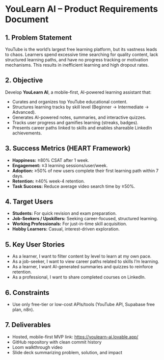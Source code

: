 # YouLearn AI – Product Requirements Document

## 1. Problem Statement
YouTube is the world’s largest free learning platform, but its vastness leads to chaos. Learners spend excessive time searching for quality content, lack structured learning paths, and have no progress tracking or motivation mechanisms. This results in inefficient learning and high dropout rates.

## 2. Objective
Develop **YouLearn AI**, a mobile-first, AI-powered learning assistant that:
- Curates and organizes top YouTube educational content.
- Structures learning tracks by skill level (Beginner → Intermediate → Advanced).
- Generates AI-powered notes, summaries, and interactive quizzes.
- Tracks user progress and gamifies learning (streaks, badges).
- Presents career paths linked to skills and enables shareable LinkedIn achievements.

## 3. Success Metrics (HEART Framework)
- **Happiness:** ≥80% CSAT after 1 week.
- **Engagement:** ≥3 learning sessions/user/week.
- **Adoption:** ≥50% of new users complete their first learning path within 7 days.
- **Retention:** ≥40% week-4 retention.
- **Task Success:** Reduce average video search time by ≥50%.

## 4. Target Users
- **Students:** For quick revision and exam preparation.
- **Job-Seekers / Upskillers:** Seeking career-focused, structured learning.
- **Working Professionals:** For just-in-time skill acquisition.
- **Hobby Learners:** Casual, interest-driven exploration.

## 5. Key User Stories
- As a learner, I want to filter content by level to learn at my own pace.
- As a job-seeker, I want to view career paths related to skills I’m learning.
- As a learner, I want AI-generated summaries and quizzes to reinforce retention.
- As a professional, I want to share completed courses on LinkedIn.

## 6. Constraints
- Use only free-tier or low-cost APIs/tools (YouTube API, Supabase free plan, n8n).

## 7. Deliverables
- Hosted, mobile-first MVP link: https://youlearn-ai.lovable.app/
- GitHub repository with clean commit history
- Loom walkthrough video
- Slide deck summarizing problem, solution, and impact
